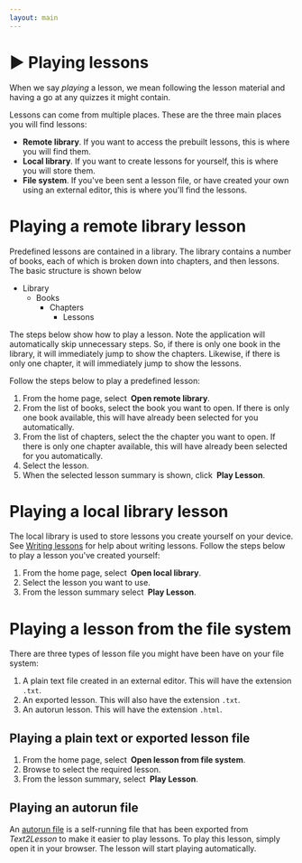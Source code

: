 ```yaml
---
layout: main
---
```


# ▶️ Playing lessons

When we say _playing_ a lesson, we mean following the lesson material and having
a go at any quizzes it might contain.

Lessons can come from multiple places. These are the three main places you will
find lessons:

- **Remote library**. If you want to access the prebuilt lessons, this is where you
  will find them.
- **Local library**. If you want to create lessons for yourself, this is where you
  will store them.
- **File system**. If you've been sent a lesson file, or have created your own
  using an external editor, this is where you'll find the lessons.

# Playing a remote library lesson

Predefined lessons are contained in a library. The library contains a number of
books, each of which is broken down into chapters, and then lessons. The basic
structure is shown below

- Library
  - Books
    - Chapters
      - Lessons

The steps below show how to play a lesson. Note the application
will automatically skip unnecessary steps. So, if there is only one book in the
library, it will immediately jump to show the chapters. Likewise, if there is
only one chapter, it will immediately jump to show the lessons.

Follow the steps below to play a predefined lesson:

1. From the home page, select **<i class="fa-solid fa-building-columns"></i>&nbsp;Open&nbsp;remote&nbsp;library**.
1. From the list of books, select the book you want to open. If there is only
   one book available, this will have already been selected for you
   automatically.
1. From the list of chapters, select the the chapter you want to open. If there
   is only one chapter available, this will have already been selected for you
   automatically.
1. Select the lesson.
1. When the selected lesson summary is shown, click **<i class="fa-solid fa-play"></i>&nbsp;Play&nbsp;Lesson**.

# Playing a local library lesson

The local library is used to store lessons you create yourself on your device.
See [Writing lessons](../writing/writing-lessons.md) for help about writing lessons.
Follow the steps below to play a lesson you've created yourself:

1. From the home page, select **<i class="fa-solid fa-building-columns"></i>&nbsp;Open&nbsp;local&nbsp;library**.
1. Select the lesson you want to use.
1. From the lesson summary select **<i class="fa-solid fa-play"></i>&nbsp;Play&nbsp;Lesson**.

# Playing a lesson from the file system

There are three types of lesson file you might have been have on your file
system:

1. A plain text file created in an external editor. This will have the extension
   `.txt`.
1. An exported lesson. This will also have the extension `.txt`.
1. An autorun lesson. This will have the extension `.html`.

## Playing a plain text or exported lesson file

1. From the home page, select **<i class="fa-solid fa-file-import"></i>&nbsp;Open&nbsp;lesson&nbsp;from&nbsp;file&nbsp;system**.
1. Browse to select the required lesson.
1. From the lesson summary, select **<i class="fa-solid fa-play"></i>&nbsp;Play&nbsp;Lesson**.

## Playing an autorun file

An [autorun file](../autorun-files.md) is a self-running file that has been exported from _Text2Lesson_
to make it easier to play lessons. To play this lesson, simply open it in your
browser. The lesson will start playing automatically.
